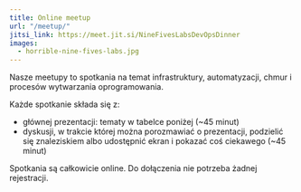 ```yaml
---
title: Online meetup
url: "/meetup/"
jitsi_link: https://meet.jit.si/NineFivesLabsDevOpsDinner
images:
  - horrible-nine-fives-labs.jpg
---
```


Nasze meetupy to spotkania na temat infrastruktury, automatyzacji, chmur i procesów wytwarzania oprogramowania.

Każde spotkanie składa się z:

* głównej prezentacji: tematy w tabelce poniżej (~45 minut)
* dyskusji, w trakcie której można porozmawiać o prezentacji, podzielić się znaleziskiem albo udostępnić ekran i pokazać coś ciekawego (~45 minut)

Spotkania są całkowicie online. Do dołączenia nie potrzeba żadnej rejestracji.
